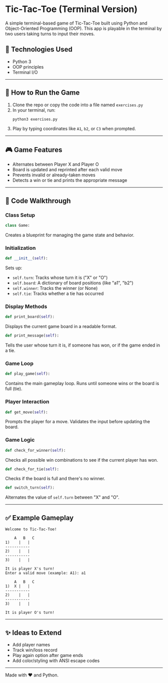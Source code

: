 # Tic-Tac-Toe (Terminal Version)

A simple terminal-based game of Tic-Tac-Toe built using Python and Object-Oriented Programming (OOP). This app is playable in the terminal by two users taking turns to input their moves.

## 🔧 Technologies Used
- Python 3
- OOP principles
- Terminal I/O

---

## 🚀 How to Run the Game

1. Clone the repo or copy the code into a file named `exercises.py`
2. In your terminal, run:
   ```bash
   python3 exercises.py
   ```
3. Play by typing coordinates like `A1`, `b2`, or `C3` when prompted.

---

## 🎮 Game Features

- Alternates between Player X and Player O
- Board is updated and reprinted after each valid move
- Prevents invalid or already-taken moves
- Detects a win or tie and prints the appropriate message

---

## 🧠 Code Walkthrough

### Class Setup
```python
class Game:
```
Creates a blueprint for managing the game state and behavior.

### Initialization
```python
def __init__(self):
```
Sets up:
- `self.turn`: Tracks whose turn it is ("X" or "O")
- `self.board`: A dictionary of board positions (like "a1", "b2")
- `self.winner`: Tracks the winner (or None)
- `self.tie`: Tracks whether a tie has occurred

### Display Methods
```python
def print_board(self):
```
Displays the current game board in a readable format.

```python
def print_message(self):
```
Tells the user whose turn it is, if someone has won, or if the game ended in a tie.

### Game Loop
```python
def play_game(self):
```
Contains the main gameplay loop. Runs until someone wins or the board is full (tie).

### Player Interaction
```python
def get_move(self):
```
Prompts the player for a move. Validates the input before updating the board.

### Game Logic
```python
def check_for_winner(self):
```
Checks all possible win combinations to see if the current player has won.

```python
def check_for_tie(self):
```
Checks if the board is full and there's no winner.

```python
def switch_turn(self):
```
Alternates the value of `self.turn` between "X" and "O".

---

## ✅ Example Gameplay
```
Welcome to Tic-Tac-Toe!

    A   B   C
1)    |   |  
-----------
2)    |   |  
-----------
3)    |   |  

It is player X's turn!
Enter a valid move (example: A1): a1

    A   B   C
1)  X |   |  
-----------
2)    |   |  
-----------
3)    |   |  

It is player O's turn!
```

---

## ✨ Ideas to Extend
- Add player names
- Track win/loss record
- Play again option after game ends
- Add color/styling with ANSI escape codes

---

Made with ❤️ and Python.

